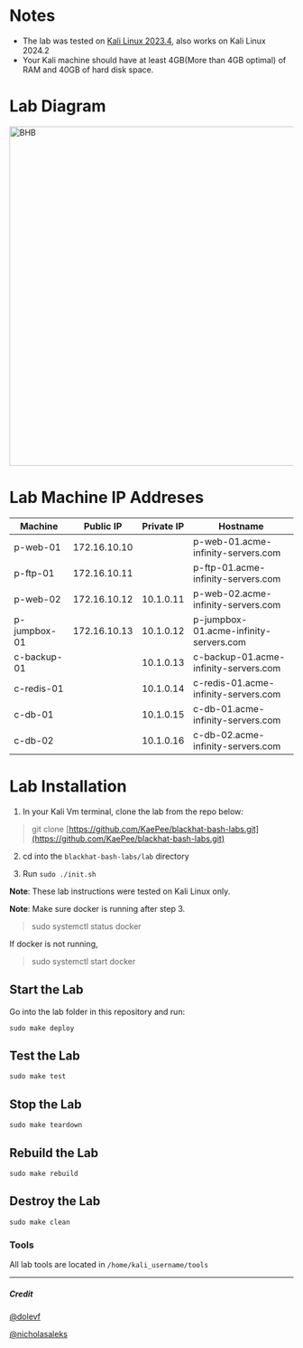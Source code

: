 # Notes
* The lab was tested on [Kali Linux 2023.4](https://old.kali.org/kali-images/kali-2023.4/kali-linux-2023.4-installer-amd64.iso), also works on Kali Linux 2024.2
* Your Kali machine should have at least 4GB(More than 4GB optimal) of RAM and 40GB of hard disk space.

# Lab Diagram
<p>
  <img src="https://github.com/dolevf/Black-Hat-Bash/blob/master/lab/lab-network-diagram.png?raw=true" width="600px" alt="BHB"/>
</p>

# Lab Machine IP Addreses
| Machine  | Public IP | Private IP | Hostname
| -------- | ------- | ------- | ------- | 
| p-web-01  | 172.16.10.10  |  | p-web-01.acme-infinity-servers.com |
| p-ftp-01  | 172.16.10.11  | | p-ftp-01.acme-infinity-servers.com  |
| p-web-02  | 172.16.10.12  | 10.1.0.11 | p-web-02.acme-infinity-servers.com  |
| p-jumpbox-01 | 172.16.10.13 | 10.1.0.12 | p-jumpbox-01.acme-infinity-servers.com |
| c-backup-01 | | 10.1.0.13 | c-backup-01.acme-infinity-servers.com |
| c-redis-01 | | 10.1.0.14 | c-redis-01.acme-infinity-servers.com |
| c-db-01 | | 10.1.0.15 | c-db-01.acme-infinity-servers.com |
| c-db-02 | | 10.1.0.16 | c-db-02.acme-infinity-servers.com |	


# Lab Installation
1. In your Kali Vm terminal, clone the lab from the repo below:
> git clone [https://github.com/KaePee/blackhat-bash-labs.git](https://github.com/KaePee/blackhat-bash-labs.git)

2. cd into the `blackhat-bash-labs/lab` directory

3. Run `sudo ./init.sh`

**Note**: These lab instructions were tested on Kali Linux only.

**Note**: Make sure docker is running after step 3.
> sudo systemctl status docker

If docker is not running,
> sudo systemctl start docker

## Start the Lab
Go into the lab folder in this repository and run:

`sudo make deploy`

## Test the Lab
`sudo make test`

## Stop the Lab
`sudo make teardown`

## Rebuild the Lab
`sudo make rebuild`

## Destroy the Lab
`sudo make clean`

### Tools
All lab tools are located in `/home/kali_username/tools`

----
##### Credit
[@dolevf](https://github.com/dolevf/)

[@nicholasaleks](https://github.com/nicholasaleks)

